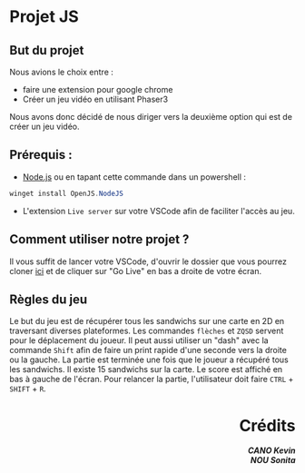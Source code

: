 # Projet JS

## But du projet

Nous avions le choix entre : 
- faire une extension pour google chrome 
- Créer un jeu vidéo en utilisant Phaser3

Nous avons donc décidé de nous diriger vers la deuxième option qui est de créer un jeu vidéo.

## Prérequis :

- [Node.js](https://nodejs.org/en/)
ou en tapant cette commande dans un powershell :
```powershell
winget install OpenJS.NodeJS
```

- L'extension `Live server` sur votre VSCode afin de faciliter l'accès au jeu.

## Comment utiliser notre projet ?

Il vous suffit de lancer votre VSCode, d'ouvrir le dossier que vous pourrez cloner [ici](https://ytrack.learn.ynov.com/git/cakevin/eval-js.git) et de cliquer sur "Go Live" en bas a droite de votre écran.

## Règles du jeu

Le but du jeu est de récupérer tous les sandwichs sur une carte en 2D en traversant diverses plateformes. Les commandes `flèches` et `ZQSD` servent pour le déplacement du joueur. Il peut aussi utiliser un "dash" avec la commande `Shift` afin de faire un print rapide d'une seconde vers la droite ou la gauche. La partie est terminée une fois que le joueur a récupéré tous les sandwichs. Il existe 15 sandwichs sur la carte. Le score est affiché en bas à gauche de l'écran.
Pour relancer la partie, l'utilisateur doit faire `CTRL` + `SHIFT` + `R`.

# <div align="right"> Crédits

***<div align="right"> CANO Kevin***
***<div align="right"> NOU Sonita***